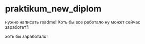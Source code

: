 # praktikum_new_diplom
нужно написать readme!
Хоть бы все работало
ну может сейчас заработет?!

хоть бы заработало!